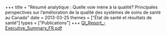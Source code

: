 +++
title = "Résumé analytique : Quelle voie mène à la qualité? Principales perspectives sur l’amélioration de la qualité des systèmes de soins de santé au Canada"
date = 2013-03-25
themes = ["État de santé et résultats de santé"]
types = ["Publications"]
+++
[QI_Report_-Executive_Summary_FR.pdf](/files/QI_Report_-Executive_Summary_FR.pdf)
